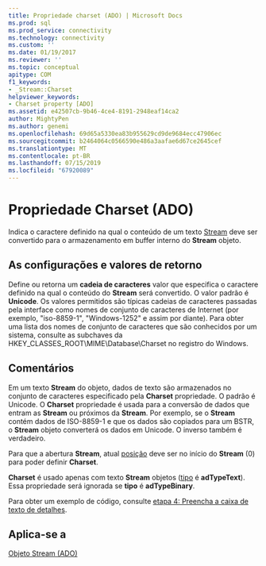 ```yaml
---
title: Propriedade charset (ADO) | Microsoft Docs
ms.prod: sql
ms.prod_service: connectivity
ms.technology: connectivity
ms.custom: ''
ms.date: 01/19/2017
ms.reviewer: ''
ms.topic: conceptual
apitype: COM
f1_keywords:
- _Stream::Charset
helpviewer_keywords:
- Charset property [ADO]
ms.assetid: e42507cb-9b46-4ce4-8191-2948eaf14ca2
author: MightyPen
ms.author: genemi
ms.openlocfilehash: 69d65a5330ea83b955629cd9de9684ecc47906ec
ms.sourcegitcommit: b2464064c0566590e486a3aafae6d67ce2645cef
ms.translationtype: MT
ms.contentlocale: pt-BR
ms.lasthandoff: 07/15/2019
ms.locfileid: "67920089"
---
```

# <a name="charset-property-ado"></a>Propriedade Charset (ADO)
Indica o caractere definido na qual o conteúdo de um texto [Stream](../../../ado/reference/ado-api/stream-object-ado.md) deve ser convertido para o armazenamento em buffer interno do **Stream** objeto.  
  
## <a name="settings-and-return-values"></a>As configurações e valores de retorno  
 Define ou retorna um **cadeia de caracteres** valor que especifica o caractere definido na qual o conteúdo do **Stream** será convertido. O valor padrão é **Unicode**. Os valores permitidos são típicas cadeias de caracteres passadas pela interface como nomes de conjunto de caracteres de Internet (por exemplo, "iso-8859-1", "Windows-1252" e assim por diante). Para obter uma lista dos nomes de conjunto de caracteres que são conhecidos por um sistema, consulte as subchaves da HKEY_CLASSES_ROOT\MIME\Database\Charset no registro do Windows.  
  
## <a name="remarks"></a>Comentários  
 Em um texto **Stream** do objeto, dados de texto são armazenados no conjunto de caracteres especificado pela **Charset** propriedade. O padrão é Unicode. O **Charset** propriedade é usada para a conversão de dados que entram as **Stream** ou próximos da **Stream**. Por exemplo, se o **Stream** contém dados de ISO-8859-1 e que os dados são copiados para um BSTR, o **Stream** objeto converterá os dados em Unicode. O inverso também é verdadeiro.  
  
 Para que a abertura **Stream**, atual [posição](../../../ado/reference/ado-api/position-property-ado.md) deve ser no início do **Stream** (0) para poder definir **Charset**.  
  
 **Charset** é usado apenas com texto **Stream** objetos ([tipo](../../../ado/reference/ado-api/type-property-ado-stream.md) é **adTypeText**). Essa propriedade será ignorada se **tipo** é **adTypeBinary**.  
  
 Para obter um exemplo de código, consulte [etapa 4: Preencha a caixa de texto de detalhes](../../../ado/guide/data/step-4-populate-the-details-text-box.md).  
  
## <a name="applies-to"></a>Aplica-se a  
 [Objeto Stream (ADO)](../../../ado/reference/ado-api/stream-object-ado.md)
